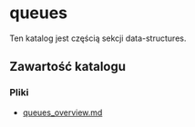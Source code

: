 # queues

Ten katalog jest częścią sekcji data-structures.

## Zawartość katalogu

### Pliki

- [queues_overview.md](queues_overview.md)

